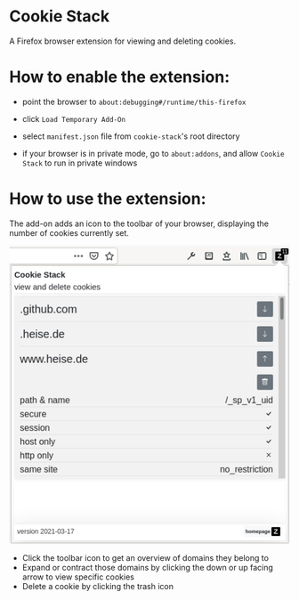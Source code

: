 # Cookie Stack

A Firefox browser extension for viewing and deleting cookies.

# How to enable the extension:

* point the browser to `about:debugging#/runtime/this-firefox`
* click `Load Temporary Add-On`
* select `manifest.json` file from `cookie-stack`'s root directory

* if your browser is in private mode, go to `about:addons`, and allow `Cookie Stack` to run in private windows

# How to use the extension:

The add-on adds an icon to the toolbar of your browser, displaying the number of cookies currently set.

![Screenshot](./zackdev/extension-screenshot.png)

* Click the toolbar icon to get an overview of domains they belong to
* Expand or contract those domains by clicking the down or up facing arrow to view specific cookies
* Delete a cookie by clicking the trash icon

